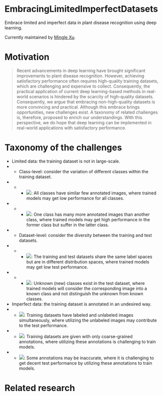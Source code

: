 # EmbracingLimitedImperfectDatasets

Embrace limited and imperfect data in plant disease recognition using deep learning.

Currently maintained by [Mingle Xu](https://xml94.github.io/ "Personal website").

# Motivation
>Recent advancements in deep learning have brought significant improvements to plant disease recognition.
However, achieving satisfactory performance often requires high-quality training datasets, 
which are challenging and expensive to collect. 
Consequently, the practical application of current deep learning-based methods in real-world scenarios 
is hindered by the scarcity of high-quality datasets.
Consequently, we argue that embracing non-high-quality datasets is more convincing and practical.
Although this embrace brings opportunities, new challenges exist.
A taxonomy of related challenges is, therefore, proposed to enrich our understandings.
With this perspective, we do hope that deep learning can be implemented 
in real-world applications with satisfactory performance.


# Taxonomy of the challenges

* Limited data: the training dataset is not in large-scale.
* * Class-level: consider the variation of different classes within the training dataset.
* * * ![](https://img.shields.io/badge/-Few--shot-ffe8d1): All classes have similar few annotated images, where trained models may get low performance for all classes.
* * * ![](https://img.shields.io/badge/-Class%20imbalance-ffd7e1): One class has many more annotated images than another class, where trained models may get high performance in the former class but suffer in the latter class.
* * Dataset-level: consider the diversity between the training and test datasets.
* * * ![](https://img.shields.io/badge/-Domain%20shift-red): The training and test datasets share the same label spaces but are in different distribution spaces, where trained models may get low test performance.
* * * ![](https://img.shields.io/badge/-Unknown%20class-purple): Unknown (new) classes exist in the test dataset, where trained models will consider the corresponding image into a known class and not distinguish the unknown from known classes.
* Imperfect data: the training dataset is annotated in an undesired way.
* * ![](https://img.shields.io/badge/-Incomplete%20annotation-green): Training datasets have labeled and unlabeled images simultaneously, where utilizing the unlabeled images may contribute to the test performance.
* * ![](https://img.shields.io/badge/-Inexact%20annotation-yellow): Training datasets are given with only coarse-grained annotations, where utilizing these annotations is challenging to train models.
* * ![](https://img.shields.io/badge/-Inaccurate%20annotation-blue): Some annotations may be inaccurate, where it is challenging to get decent test performance by utilizing these annotations to train models.




# Related research
